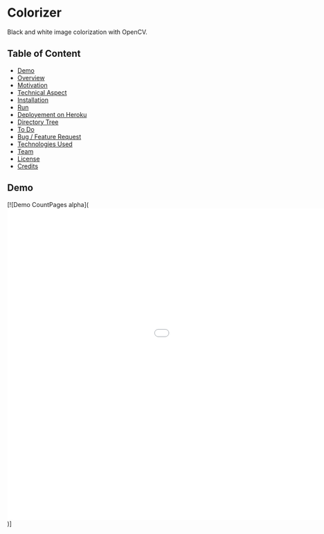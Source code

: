 # Colorizer
Black and white image colorization with OpenCV.
## Table of Content
  * [Demo](#demo)
  * [Overview](#overview)
  * [Motivation](#motivation)
  * [Technical Aspect](#technical-aspect)
  * [Installation](#installation)
  * [Run](#run)
  * [Deployement on Heroku](#deployement-on-heroku)
  * [Directory Tree](#directory-tree)
  * [To Do](#to-do)
  * [Bug / Feature Request](#bug---feature-request)
  * [Technologies Used](#technologies-used)
  * [Team](#team)
  * [License](#license)
  * [Credits](#credits)
## Demo
[![Demo CountPages alpha](<iframe src='//gifs.com/embed/demo-p8Mxk2' frameborder='0' scrolling='no' width='1280px' height='720px' style='-webkit-backface-visibility: hidden;-webkit-transform: scale(1);' ></iframe>)]


